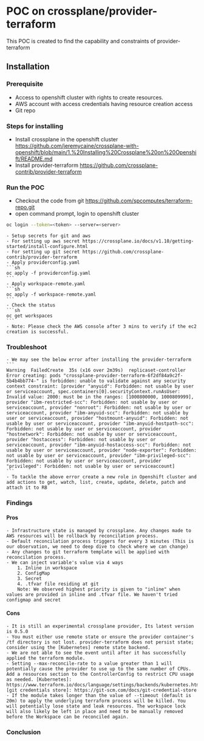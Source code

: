 # POC on crossplane/provider-terraform
This POC is created to find the capability and constraints of provider-terraform

## Installation
### Prerequisite
  - Access to openshift cluster with rights to create resources.
  - AWS account with access credentials having resource creation access
  - Git repo
### Steps for installing
  - Install crossplane in the openshift cluster https://github.com/jeremycaine/crossplane-with-openshift/blob/main/1.%20Installing%20Crossplane%20on%20Openshift/README.md
  - Install provider-terraform https://github.com/crossplane-contrib/provider-terraform
### Run the POC
  - Checkout the code from git https://github.com/spcomputes/terraform-repo.git
  - open command prompt, login to openshift cluster
```sh
oc login --token=<token> --server=<server>
```
    - Setup secrets for git and aws
    - For setting up aws secret https://crossplane.io/docs/v1.10/getting-started/install-configure.html
    - For setting up git secret https://github.com/crossplane-contrib/provider-terraform
    - Apply providerconfig.yaml
    ```sh
    oc apply -f providerconfig.yaml
    ```
    - Apply workspace-remote.yaml
    ```sh
    oc apply -f workspace-remote.yaml
    ```
    - Check the status
    ```sh
    oc get workspaces
    ```
    - Note: Please check the AWS console after 3 mins to verify if the ec2 creation is successful.
### Troubleshoot
    - We may see the below error after installing the provider-terraform
    ```
    Warning  FailedCreate  35s (x16 over 2m39s)  replicaset-controller  Error creating: pods "crossplane-provider-terraform-6f2df84a9c2f-5b4b4bb774-" is forbidden: unable to validate against any security context constraint: [provider "anyuid": Forbidden: not usable by user or serviceaccount, spec.containers[0].securityContext.runAsUser: Invalid value: 2000: must be in the ranges: [1000800000, 1000809999], provider "ibm-restricted-scc": Forbidden: not usable by user or serviceaccount, provider "nonroot": Forbidden: not usable by user or serviceaccount, provider "ibm-anyuid-scc": Forbidden: not usable by user or serviceaccount, provider "hostmount-anyuid": Forbidden: not usable by user or serviceaccount, provider "ibm-anyuid-hostpath-scc": Forbidden: not usable by user or serviceaccount, provider "hostnetwork": Forbidden: not usable by user or serviceaccount, provider "hostaccess": Forbidden: not usable by user or serviceaccount, provider "ibm-anyuid-hostaccess-scc": Forbidden: not usable by user or serviceaccount, provider "node-exporter": Forbidden: not usable by user or serviceaccount, provider "ibm-privileged-scc": Forbidden: not usable by user or serviceaccount, provider "privileged": Forbidden: not usable by user or serviceaccount]
    ```
    - To tackle the above error create a new role in Openshift cluster and add actions to get, watch, list, create, update, delete, patch and attach it to RB



### Findings
#### Pros
    - Infrastructure state is managed by crossplane. Any changes made to AWS resources will be rollback by reconcilation process.
    - Default reconcilation process triggers for every 3 minutes (This is our observation, we need to deep dive to check where we can change)
    - Any changes to git terraform template will be applied with reconcilation process.
    - We can inject variable's value via 4 ways
        1. Inline in workspace
        2. ConfigMap
        3. Secret
        4. .tfvar file residing at git
        Note: We observed highest priority is given to "inline" when values are provided in inline and .tfvar file. We haven't tried configmap and secret
#### Cons
    - It is still an experimental crossplane provider, Its latest version is 0.5.0
    - You must either use remote state or ensure the provider container's /tf directory is not lost. provider-terraform does not persist state; consider using the [Kubernetes] remote state backend.
    - We are not able to see the event until after it has successfully applied the terraform module.
    - Setting --max-reconcile-rate to a value greater than 1 will potentially cause the provider to use up to the same number of CPUs. Add a resources section to the ControllerConfig to restrict CPU usage as needed. [Kubernetes]: https://www.terraform.io/docs/language/settings/backends/kubernetes.html [git credentials store]: https://git-scm.com/docs/git-credential-store
    - If the module takes longer than the value of --timeout (default is 20m) to apply the underlying terraform process will be killed. You will potentially lose state and leak resources. The workspace lock will also likely be left in place and need to be manually removed before the Workspace can be reconciled again.
### Conclusion




    